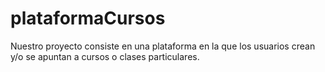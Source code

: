 plataformaCursos
================
Nuestro proyecto consiste en una plataforma en la que los usuarios crean y/o se apuntan a cursos o clases particulares.
